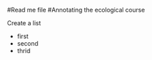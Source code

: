 #Read me file
#Annotating the ecological course

Create a list
* first      
* second      
* thrid      
